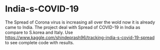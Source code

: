 # India-s-COVID-19
The Spread of Corona virus is increasing all over the wold now it is already came to India. The project deal with Spread of COVID-19 in India as compare to S.korea and Italy.
Use https://www.kaggle.com/shindeprash96/tracking-india-s-covid-19-spread to see complete code with results. 
